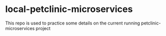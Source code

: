 # local-petclinic-microservices
This repo is used to practice some details on the current running petclinic-microservices project
